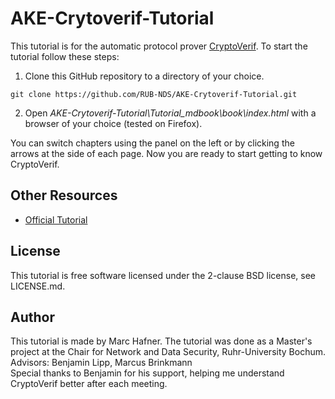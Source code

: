 # AKE-Crytoverif-Tutorial

  This tutorial is for the automatic protocol prover [CryptoVerif](https://bblanche.gitlabpages.inria.fr/CryptoVerif/).
To start the tutorial follow these steps:
1. Clone this GitHub repository to a directory of your choice.
````
git clone https://github.com/RUB-NDS/AKE-Crytoverif-Tutorial.git
````
2. Open *AKE-Crytoverif-Tutorial\Tutorial_mdbook\book\index.html* with a browser of your choice (tested on Firefox).

You can switch chapters using the panel on the left or by clicking the arrows at the side of each page.
Now you are ready to start getting to know CryptoVerif.

## Other Resources

* [Official Tutorial](https://bblanche.gitlabpages.inria.fr/CryptoVerif/tutorial/index.html)

## License

This tutorial is free software licensed under the 2-clause BSD license, see LICENSE.md.

## Author

This tutorial is made by Marc Hafner. The tutorial was done as a Master's project at the Chair for Network and Data Security, Ruhr-University Bochum.  
Advisors: Benjamin Lipp, Marcus Brinkmann  
Special thanks to Benjamin for his support, helping me understand CryptoVerif better after each meeting.
